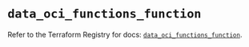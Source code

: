 # `data_oci_functions_function`

Refer to the Terraform Registry for docs: [`data_oci_functions_function`](https://registry.terraform.io/providers/oracle/oci/6.18.0/docs/data-sources/functions_function).
